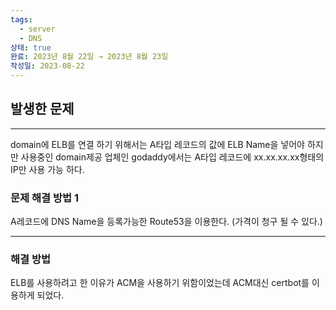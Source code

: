 ```yaml
---
tags:
  - server
  - DNS
상태: true
완료: 2023년 8월 22일 → 2023년 8월 23일
작성일: 2023-08-22
---
```

## 발생한 문제

---

domain에 ELB를 연결 하기 위해서는 A타입 레코드의 값에 ELB Name을 넣어야 하지만 사용중인 domain제공 업체인 godaddy에서는 A타입 레코드에 xx.xx.xx.xx형태의 IP만 사용 가능 하다.

### 문제 해결 방법 1
A레코드에 DNS Name을 등록가능한 Route53을 이용한다. (가격이 청구 될 수 있다.)

---
### 해결 방법
ELB를 사용하려고 한 이유가 ACM을 사용하기 위함이었는데 ACM대신 certbot를 이용하게 되었다.